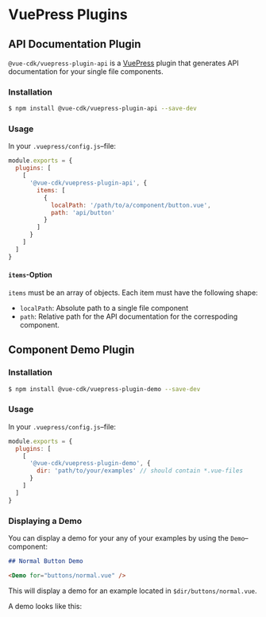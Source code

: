 # VuePress Plugins

## API Documentation Plugin
`@vue-cdk/vuepress-plugin-api` is a [VuePress](https://v1.vuepress.vuejs.org/guide/) plugin that generates API documentation for your single file components.

### Installation
```sh
$ npm install @vue-cdk/vuepress-plugin-api --save-dev
```

### Usage

In your `.vuepress/config.js`–file:

```js
module.exports = {
  plugins: [
    [
      '@vue-cdk/vuepress-plugin-api', {
        items: [
          {
            localPath: '/path/to/a/component/button.vue',
            path: 'api/button'
          }
        ]
      }
    ]
  ]
}
```

#### `items`-Option
`items` must be an array of objects. Each item must have the following shape:

- `localPath`: Absolute path to a single file component
- `path`: Relative path for the API documentation for the correspoding component.

## Component Demo Plugin

### Installation
```sh
$ npm install @vue-cdk/vuepress-plugin-demo --save-dev
```

### Usage

In your `.vuepress/config.js`–file:

```js
module.exports = {
  plugins: [
    [
      '@vue-cdk/vuepress-plugin-demo', {
        dir: 'path/to/your/examples' // should contain *.vue-files
      }
    ]
  ]
}
```

### Displaying a Demo

You can display a demo for your any of your examples by using the `Demo`–component:

```md
## Normal Button Demo

<Demo for="buttons/normal.vue" />
```

This will display a demo for an example located in `$dir/buttons/normal.vue`.

A demo looks like this:

<Demo for="popover-theme/clean" />
